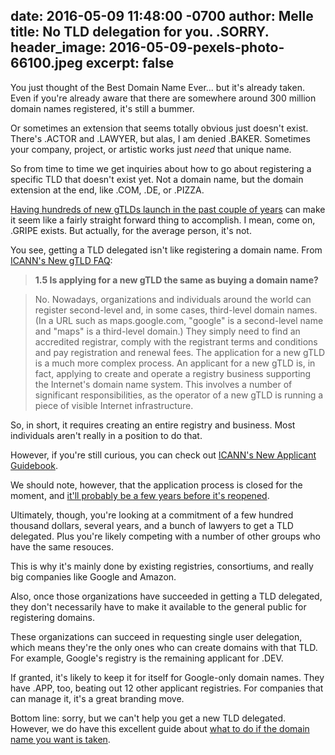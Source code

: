 date: 2016-05-09 11:48:00 -0700
author: Melle
title: No TLD delegation for you. .SORRY.
header_image: 2016-05-09-pexels-photo-66100.jpeg
excerpt: false
----

You just thought of the Best Domain Name Ever... but it's already taken. Even if you're already aware that there are somewhere around 300 million domain names registered, it's still a bummer.

Or sometimes an extension that seems totally obvious just doesn't exist. There's .ACTOR and .LAWYER, but alas, I am denied .BAKER. Sometimes your company, project, or artistic works just *need* that unique name.

So from time to time we get inquiries about how to go about registering a specific TLD that doesn't exist yet. Not a domain name, but the domain extension at the end, like .COM, .DE, or .PIZZA.

[Having hundreds of new gTLDs launch in the past couple of years](https://iwantmyname.com/domains/new-gtld-domain-extensions) can make it seem like a fairly straight forward thing to accomplish. I mean, come on, .GRIPE exists. But actually, for the average person, it's not.

You see, getting a TLD delegated isn't like registering a domain name. From [ICANN's New gTLD FAQ](https://newgtlds.icann.org/en/applicants/global-support/faqs/faqs-en):

>**1.5 Is applying for a new gTLD the same as buying a domain name?**

> No. Nowadays, organizations and individuals around the world can register second-level and, in some cases, third-level domain names. (In a URL such as maps.google.com, "google" is a second-level name and "maps" is a third-level domain.) They simply need to find an accredited registrar, comply with the registrant terms and conditions and pay registration and renewal fees. The application for a new gTLD is a much more complex process. An applicant for a new gTLD is, in fact, applying to create and operate a registry business supporting the Internet's domain name system. This involves a number of significant responsibilities, as the operator of a new gTLD is running a piece of visible Internet infrastructure.


So, in short, it requires creating an entire registry and business. Most individuals aren't really in a position to do that.

However, if you're still curious, you can check out [ICANN's New Applicant Guidebook](https://newgtlds.icann.org/en/applicants/agb).

We should note, however, that the application process is closed for the moment, and [it'll probably be a few years before it's reopened](http://domainnamewire.com/2016/05/04/next-round-new-tlds-might-2020/).

Ultimately, though, you're looking at a commitment of a few hundred thousand dollars, several years, and a bunch of lawyers to get a TLD delegated. Plus you're likely competing with a number of other groups who have the same resouces.

This is why it's mainly done by existing registries, consortiums, and really big companies like Google and Amazon.

Also, once those organizations have succeeded in getting a TLD delegated, they don't necessarily have to make it available to the general public for registering domains.

These organizations can succeed in requesting single user delegation, which means they're the only ones who can create domains with that TLD. For example, Google's registry is the remaining applicant for .DEV.

If granted, it's likely to keep it for itself for Google-only domain names. They have .APP, too, beating out 12 other applicant registries. For companies that can manage it, it's a great branding move.

Bottom line: sorry, but we can't help you get a new TLD delegated. However, we do have this excellent guide about [what to do if the domain name you want is taken](https://iwantmyname.com/blog/2015/05/the-guide-to-getting-the-right-domain-name-for-your-brand.html).